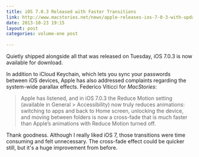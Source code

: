 ```yaml
---
title: iOS 7.0.3 Released with Faster Transitions
link: http://www.macstories.net/news/apple-releases-ios-7-0-3-with-updated-reduce-motion-setting-spotlight-improvements-icloud-keychain-and-more/
date: 2013-10-23 19:15
layout: post
categories: volume-one post
  
---
```



Quietly shipped alongside all that was released on Tuesday, iOS 7.0.3 is now available for download.

In addition to iCloud Keychain, which lets you sync your passwords between iOS devices, Apple has also addressed complaints regarding the system-wide parallax effects. Federico Viticci for _MacStories_:

> Apple has listened, and in iOS 7.0.3 the Reduce Motion setting (available in General > Accessibility) now truly reduces animations: switching to apps and back to Home screen, unlocking the device, and moving between folders is now a cross-fade that is much faster than Apple’s animations with Reduce Motion turned off.

Thank goodness. Although I really liked iOS 7, those transitions were time consuming and felt unnecessary. The cross-fade effect could be quicker still, but it's a huge improvement from before.
